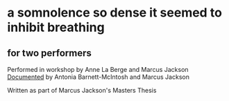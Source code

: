 # a somnolence so dense it seemed to inhibit breathing
## for two performers

Performed in workshop by Anne La Berge and Marcus Jackson
[Documented](https://www.youtube.com/watch?v=PfdjUclgeM4) by Antonia Barnett-McIntosh and Marcus Jackson

Written as part of Marcus Jackson's Masters Thesis

